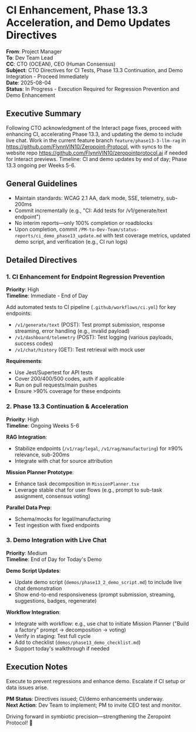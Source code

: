 # CI Enhancement, Phase 13.3 Acceleration, and Demo Updates Directives

**From**: Project Manager  
**To**: Dev Team Lead  
**CC**: CTO (OCEAN), CEO (Human Consensus)  
**Subject**: CTO Directives for CI Tests, Phase 13.3 Continuation, and Demo Integration - Proceed Immediately  
**Date**: 2025-08-04  
**Status**: In Progress - Execution Required for Regression Prevention and Demo Enhancement  

## Executive Summary

Following CTO acknowledgment of the Interact page fixes, proceed with enhancing CI, accelerating Phase 13.3, and updating the demo to include live chat. Work in the current feature branch `feature/phase13-3-llm-rag` in https://github.com/FlynnVIN10/Zeropoint-Protocol, with syncs to the website repo https://github.com/FlynnVIN10/zeropointprotocol.ai if needed for Interact previews. Timeline: CI and demo updates by end of day; Phase 13.3 ongoing per Weeks 5-6.

## General Guidelines

- Maintain standards: WCAG 2.1 AA, dark mode, SSE, telemetry, sub-200ms
- Commit incrementally (e.g., "CI: Add tests for /v1/generate/text endpoint")
- No interim reports—only 100% completion or roadblocks
- Upon completion, commit `/PM-to-Dev-Team/status-reports/ci_demo_phase13_update.md` with test coverage metrics, updated demo script, and verification (e.g., CI run logs)

## Detailed Directives

### 1. CI Enhancement for Endpoint Regression Prevention
**Priority**: High  
**Timeline**: Immediate - End of Day

Add automated tests to CI pipeline (`.github/workflows/ci.yml`) for key endpoints:

- `/v1/generate/text` (POST): Test prompt submission, response streaming, error handling (e.g., invalid payload)
- `/v1/dashboard/telemetry` (POST): Test logging (various payloads, success codes)
- `/v1/chat/history` (GET): Test retrieval with mock user

**Requirements**:
- Use Jest/Supertest for API tests
- Cover 200/400/500 codes, auth if applicable
- Run on pull requests/main pushes
- Ensure >90% coverage for these endpoints

### 2. Phase 13.3 Continuation & Acceleration
**Priority**: High  
**Timeline**: Ongoing Weeks 5-6

**RAG Integration**:
- Stabilize endpoints (`/v1/rag/legal`, `/v1/rag/manufacturing`) for ≥90% relevance, sub-200ms
- Integrate with chat for source attribution

**Mission Planner Prototype**:
- Enhance task decomposition in `MissionPlanner.tsx`
- Leverage stable chat for user flows (e.g., prompt to sub-task assignment, consensus voting)

**Parallel Data Prep**:
- Schema/mocks for legal/manufacturing
- Test ingestion with fixed endpoints

### 3. Demo Integration with Live Chat
**Priority**: Medium  
**Timeline**: End of Day for Today's Demo

**Demo Script Updates**:
- Update demo script (`demos/phase13_2_demo_script.md`) to include live chat demonstration
- Show end-to-end responsiveness (prompt submission, streaming, suggestions, badges, regenerate)

**Workflow Integration**:
- Integrate with workflow: e.g., use chat to initiate Mission Planner ("Build a factory" prompt → decomposition → voting)
- Verify in staging: Test full cycle
- Add to checklist (`demos/phase13_demo_checklist.md`)
- Support today's walkthrough if needed

## Execution Notes

Execute to prevent regressions and enhance demo. Escalate if CI setup or data issues arise.

**PM Status**: Directives issued; CI/demo enhancements underway.  
**Next Action**: Dev Team to implement; PM to invite CEO test and monitor.

Driving forward in symbiotic precision—strengthening the Zeropoint Protocol! 🚀 